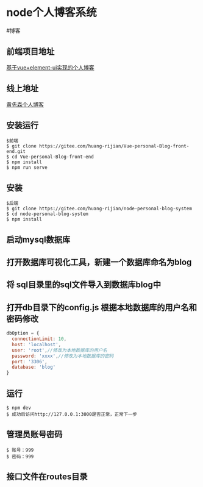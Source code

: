 # node个人博客系统

#博客

## 前端项目地址 

[基于vue+element-ui实现的个人博客](https://gitee.com/huang-rijian/Vue-personal-Blog-front-end)

## 线上地址 

[黄先森个人博客](http://www.hrjblog.top/)


## 安装运行
```
$前端
$ git clone https://gitee.com/huang-rijian/Vue-personal-Blog-front-end.git
$ cd Vue-personal-Blog-front-end
$ npm install
$ npm run serve
```

## 安装

```
$后端
$ git clone https://gitee.com/huang-rijian/node-personal-blog-system
$ cd node-personal-blog-system
$ npm install

```
## 启动mysql数据库

## 打开数据库可视化工具，新建一个数据库命名为blog

## 将 sql目录里的sql文件导入到数据库blog中

## 打开db目录下的config.js 根据本地数据库的用户名和密码修改
```js
dbOption = {
  connectionLimit: 10,
  host: 'localhost',
  user: 'root',//修改为本地数据库的用户名
  password: 'xxxx',//修改为本地数据库的密码
  port: '3306',
  database: 'blog'
}
```

## 运行

```
$ npm dev
$ 成功后访问http://127.0.0.1:3000是否正常，正常下一步

```

## 管理员账号密码

```
$ 账号：999
$ 密码：999

```

## 接口文件在routes目录